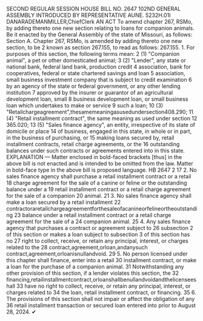 SECOND REGULAR SESSION
HOUSE BILL NO. 2647
102ND GENERAL ASSEMBLY
INTRODUCED BY REPRESENTATIVE AUNE.
5232H.01I DANARADEMANMILLER,ChiefClerk
AN ACT
To amend chapter 267, RSMo, by adding thereto one new section relating to loans for
companion animals.
Be it enacted by the General Assembly of the state of Missouri, as follows:
Section A. Chapter 267, RSMo, is amended by adding thereto one new section, to be
2 known as section 267.155, to read as follows:
267.155. 1. For purposes of this section, the following terms mean:
2 (1) "Companion animal", a pet or other domesticated animal;
3 (2) "Lender", any state or national bank, federal land bank, production credit
4 association, bank for cooperatives, federal or state chartered savings and loan
5 association, small business investment company that is subject to credit examination
6 by an agency of the state or federal government, or any other lending institution
7 approved by the insurer or guarantor of an agricultural development loan, small
8 business development loan, or small business loan which undertakes to make or service
9 such a loan;
10 (3) "Retailchargeagreement",thesamemeaningasusedundersection408.290;
11 (4) "Retail installment contract", the same meaning as used under section
12 365.020;
13 (5) "Sales finance agency", an entity, irrespective of its state of domicile or place
14 of business, engaged in this state, in whole or in part, in the business of purchasing, or
15 making loans secured by, retail installment contracts, retail charge agreements, or the
16 outstanding balances under such contracts or agreements entered into in this state.
EXPLANATION — Matter enclosed in bold-faced brackets [thus] in the above bill is not enacted and is
intended to be omitted from the law. Matter in bold-face type in the above bill is proposed language.
HB 2647 2
17 2. No sales finance agency shall purchase a retail installment contract or a retail
18 charge agreement for the sale of a canine or feline or the outstanding balance under a
19 retail installment contract or a retail charge agreement for the sale of a companion
20 animal.
21 3. No sales finance agency shall make a loan secured by a retail installment
22 contractoraretailchargeagreementforthesaleofacanineorfelineortheoutstanding
23 balance under a retail installment contract or a retail charge agreement for the sale of a
24 companion animal.
25 4. Any sales finance agency that purchases a contract or agreement subject to
26 subsection 2 of this section or makes a loan subject to subsection 3 of this section has no
27 right to collect, receive, or retain any principal, interest, or charges related to the
28 contract,agreement,orloan,andanysuch contract,agreement,orloanisnullandvoid.
29 5. No person licensed under this chapter shall finance, enter into a retail
30 installment contract, or make a loan for the purchase of a companion animal.
31 Notwithstanding any other provision of this section, if a lender violates this section, the
32 financing,retailinstallmentcontract,orloanshallbenullandvoidandthelicenseeshall
33 have no right to collect, receive, or retain any principal, interest, or charges related to
34 the loan, retail installment contract, or financing.
35 6. The provisions of this section shall not impair or affect the obligation of any
36 retail installment transaction or secured loan entered into prior to August 28, 2024.
✔